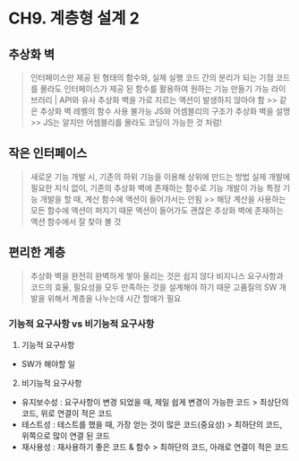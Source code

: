 # CH9. 계층형 설계 2

## 추상화 벽

> 인터페이스만 제공 된 형태의 함수와, 실제 실행 코드 간의 분리가 되는 기점
> 코드를 몰라도 인터페이스가 제공 된 함수를 활용하여 원하는 기능 만들기 가능
> 라이브러리 | API와 유사
> 추상화 벽을 가로 지르는 액션이 발생하지 않아야 함 >> 같은 추상화 벽 레벨의 함수 사용 불가능
> JS와 어셈블리의 구조가 추상화 벽을 설명 >> JS는 알지만 어셈블리를 몰라도 코딩이 가능한 것 처럼!

## 작은 인터페이스

> 새로운 기능 개발 시, 기존의 하위 기능을 이용해 상위에 만드는 방법
> 실제 개발에 필요한 지식 없이, 기존의 추상화 벽에 존재하는 함수로 기능 개발이 가능
> 특정 기능 개발을 할 때, 계산 함수에 액션이 들어가서는 안됨 >> 해당 계산을 사용하는 모든 함수에 액션이 퍼지기 때문
> 액션이 들어가도 괜찮은 추상화 벽에 존재하는 액션 함수에서 잘 찾아 볼 것

## 편리한 계층

> 추상화 벽을 완전히 완벽하게 쌓아 올리는 것은 쉽지 않다
> 비지니스 요구사항과 코드의 효율, 필요성을 모두 만족하는 것을 설계해야 하기 때문
> 고품질의 SW 개발을 위해서 계층을 나누는데 시간 할애가 필요

### 기능적 요구사항 vs 비기능적 요구사항

1. 기능적 요구사항

- SW가 해야할 일

2. 비기능적 요구사항

- 유지보수성 : 요구사항이 변경 되었을 때, 제일 쉽게 변경이 가능한 코드 > 최상단의 코드, 위로 연결이 적은 코드
- 테스트성 : 테스트를 했을 때, 가장 얻는 것이 많은 코드(중요성) > 최하단의 코드, 위쪽으로 많이 연결 된 코드
- 재사용성 : 재사용하기 좋은 코드 & 함수 > 최하단의 코드, 아래로 연결이 적은 코드
